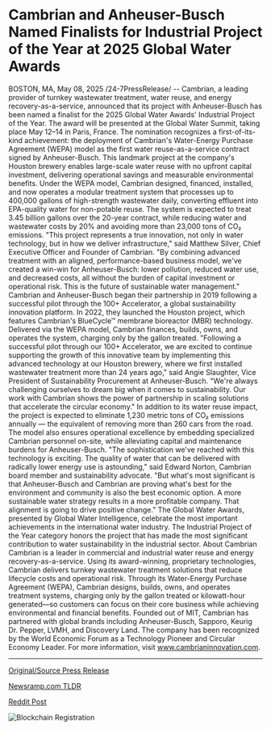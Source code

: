 # Cambrian and Anheuser-Busch Named Finalists for Industrial Project of the Year at 2025 Global Water Awards

BOSTON, MA, May 08, 2025 /24-7PressRelease/ -- Cambrian, a leading provider of turnkey wastewater treatment, water reuse, and energy recovery-as-a-service, announced that its project with Anheuser-Busch has been named a finalist for the 2025 Global Water Awards' Industrial Project of the Year. The award will be presented at the Global Water Summit, taking place May 12–14 in Paris, France.  The nomination recognizes a first-of-its-kind achievement: the deployment of Cambrian's Water-Energy Purchase Agreement (WEPA) model as the first water reuse-as-a-service contract signed by Anheuser-Busch. This landmark project at the company's Houston brewery enables large-scale water reuse with no upfront capital investment, delivering operational savings and measurable environmental benefits.  Under the WEPA model, Cambrian designed, financed, installed, and now operates a modular treatment system that processes up to 400,000 gallons of high-strength wastewater daily, converting effluent into EPA-quality water for non-potable reuse. The system is expected to treat 3.45 billion gallons over the 20-year contract, while reducing water and wastewater costs by 20% and avoiding more than 23,000 tons of CO₂ emissions.  "This project represents a true innovation, not only in water technology, but in how we deliver infrastructure," said Matthew Silver, Chief Executive Officer and Founder of Cambrian. "By combining advanced treatment with an aligned, performance-based business model, we've created a win-win for Anheuser-Busch: lower pollution, reduced water use, and decreased costs, all without the burden of capital investment or operational risk. This is the future of sustainable water management."  Cambrian and Anheuser-Busch began their partnership in 2019 following a successful pilot through the 100+ Accelerator, a global sustainability innovation platform. In 2022, they launched the Houston project, which features Cambrian's BlueCycle™ membrane bioreactor (MBR) technology. Delivered via the WEPA model, Cambrian finances, builds, owns, and operates the system, charging only by the gallon treated.  "Following a successful pilot through our 100+ Accelerator, we are excited to continue supporting the growth of this innovative team by implementing this advanced technology at our Houston brewery, where we first installed wastewater treatment more than 24 years ago," said Angie Slaughter, Vice President of Sustainability Procurement at Anheuser-Busch. "We're always challenging ourselves to dream big when it comes to sustainability. Our work with Cambrian shows the power of partnership in scaling solutions that accelerate the circular economy."  In addition to its water reuse impact, the project is expected to eliminate 1,230 metric tons of CO₂ emissions annually — the equivalent of removing more than 260 cars from the road. The model also ensures operational excellence by embedding specialized Cambrian personnel on-site, while alleviating capital and maintenance burdens for Anheuser-Busch.  "The sophistication we've reached with this technology is exciting. The quality of water that can be delivered with radically lower energy use is astounding," said Edward Norton, Cambrian board member and sustainability advocate. "But what's most significant is that Anheuser-Busch and Cambrian are proving what's best for the environment and community is also the best economic option. A more sustainable water strategy results in a more profitable company. That alignment is going to drive positive change."  The Global Water Awards, presented by Global Water Intelligence, celebrate the most important achievements in the international water industry. The Industrial Project of the Year category honors the project that has made the most significant contribution to water sustainability in the industrial sector.  About Cambrian Cambrian is a leader in commercial and industrial water reuse and energy recovery-as-a-service. Using its award-winning, proprietary technologies, Cambrian delivers turnkey wastewater treatment solutions that reduce lifecycle costs and operational risk. Through its Water-Energy Purchase Agreement (WEPA), Cambrian designs, builds, owns, and operates treatment systems, charging only by the gallon treated or kilowatt-hour generated—so customers can focus on their core business while achieving environmental and financial benefits. Founded out of MIT, Cambrian has partnered with global brands including Anheuser-Busch, Sapporo, Keurig Dr. Pepper, LVMH, and Discovery Land. The company has been recognized by the World Economic Forum as a Technology Pioneer and Circular Economy Leader. For more information, visit www.cambrianinnovation.com. 

---

[Original/Source Press Release](https://www.24-7pressrelease.com/press-release/522581/cambrian-and-anheuser-busch-named-finalists-for-industrial-project-of-the-year-at-2025-global-water-awards)
                    

[Newsramp.com TLDR](https://newsramp.com/curated-news/cambrian-and-anheuser-busch-s-innovative-water-reuse-project-named-finalist-for-global-water-awards/18876bcbca4bbd112b0169fa2ffdd7b8) 

 



[Reddit Post](https://www.reddit.com/r/AwardsAndRecognition/comments/1khk6jo/cambrian_and_anheuserbuschs_innovative_water/) 



![Blockchain Registration](https://cdn.newsramp.app/24-7PressRelease/qrcode/255/8/glueaihZ.webp)